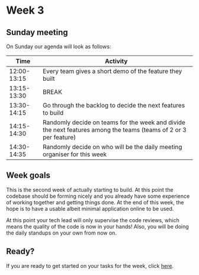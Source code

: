 # Week 3

## Sunday meeting

On Sunday our agenda will look as follows:

| Time        | Activity                                                                                                         |
| ----------- | ---------------------------------------------------------------------------------------------------------------- |
| 12:00-13:15 | Every team gives a short demo of the feature they built                                                          |
| 13:15-13:30 | BREAK                                                                                                            |
| 13:30-14:15 | Go through the backlog to decide the next features to build                                                      |
| 14:15-14:30 | Randomly decide on teams for the week and divide the next features among the teams (teams of 2 or 3 per feature) |
| 14:30-14:35 | Randomly decide on who will be the daily meeting organiser for this week                                         |

## Week goals

This is the second week of actually starting to build. At this point the codebase should be forming nicely and you already have some experience of working together and getting things done. At the end of this week, the hope is to have a usable albeit minimal application online to be used.

At this point your tech lead will only supervise the code reviews, which means the quality of the code is now in your hands! Also, you will be doing the daily standups on your own from now on.

## Ready?

If you are ready to get started on your tasks for the week, click [here](./MAKEME.md).
